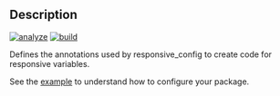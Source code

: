 ## Description

[![analyze](https://github.com/marcsanny/responsive-config/actions/workflows/analyze-responsive-config.yml/badge.svg)](https://github.com/marcsanny/responsive-confign/actions/workflows/analyze-responsive-annotation.yml)
[![build](https://github.com/marcsanny/responsive-config/actions/workflows/publish-packages.yml/badge.svg)](https://github.com/marcsanny/responsive-confign/actions/workflows/publish-packages.yml)

Defines the annotations used by responsive_config 
to create code for responsive variables.

See the [example](https://github.com/marcsanny/responsive-config/tree/main/example) to understand how to configure your package.
